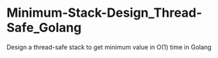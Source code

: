 # Minimum-Stack-Design_Thread-Safe_Golang
Design a thread-safe stack to get minimum value in O(1) time in Golang
